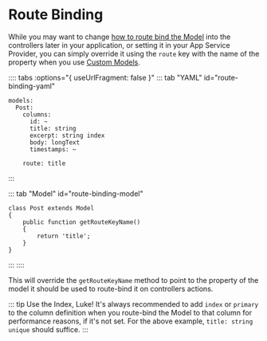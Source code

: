 # Route Binding

While you may want to change [how to route bind the Model](https://laravel.com/docs/routing#implicit-binding) into the controllers later in your application, or setting it in your App Service Provider, you can simply override it using the `route` key with the name of the property when you use [Custom Models](../model.md#custom-model).

:::: tabs :options="{ useUrlFragment: false }"
::: tab "YAML" id="route-binding-yaml"
```yaml{10}
models:
  Post:
    columns:
      id: ~
      title: string
      excerpt: string index
      body: longText
      timestamps: ~
      
    route: title
```
:::

::: tab "Model" id="route-binding-model"
```php{3-6}
class Post extends Model
{
    public function getRouteKeyName()
    {
        return 'title';
    }
}
```
:::
::::

This will override the `getRouteKeyName` method to point to the property of the model it should be used to route-bind it on controllers actions.

::: tip Use the Index, Luke!
It's always recommended to add `index` or `primary` to the column definition when you route-bind the Model to that column for performance reasons, if it's not set. For the above example, `title: string unique` should suffice.
:::



